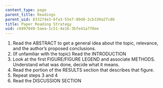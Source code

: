 ```yaml
---
content_type: page
parent_title: Readings
parent_uid: 833274e3-6fa3-55e7-80d8-2cb330a2fc8b
title: Paper Reading Strategy
uid: c6897049-5aea-1c51-4e16-3bfe41a7f0ee
---
```


1.  Read the ABSTRACT to get a general idea about the topic, relevance, and the author’s proposed conclusions.
2.  (If unfamiliar with the topic) Read the INTRODUCTION
3.  Look at the first FIGURE/FIGURE LEGEND and associate METHODS. Understand what was done, decide what it means.
4.  Read the portion of the RESULTS section that describes that figure.
5.  Repeat steps 3 and 4
6.  Read the DISCUSSION SECTION